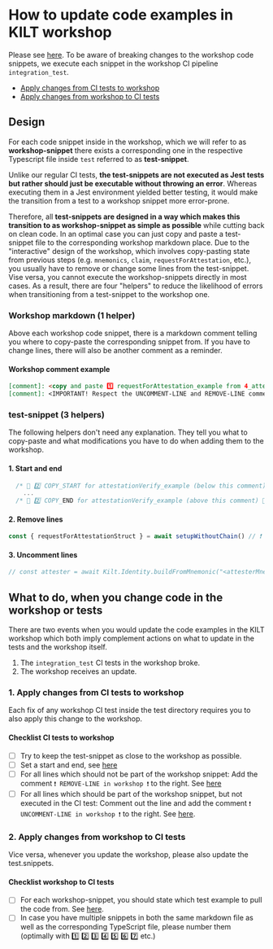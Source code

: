 # How to update code examples in KILT workshop

Please see [here](https://github.com/KILTprotocol/organizational/wiki/How-to-update-code-example-in-the-KILT-workshop). To be aware of breaking changes to the workshop code snippets, we execute each snippet in the workshop CI pipeline `integration_test`.

- [Apply changes from CI tests to workshop](#1-apply-changes-from-ci-tests-to-workshop)
- [Apply changes from workshop to CI tests](#2-apply-changes-from-workshop-to-ci-tests)

## Design

For each code snippet inside in the workshop, which we will refer to as **workshop-snippet** there exists a corresponding one in the respective Typescript file inside `test` referred to as **test-snippet**.

Unlike our regular CI tests, **the test-snippets are not executed as Jest tests but rather should just be executable without throwing an error**.
Whereas executing them in a Jest environment yielded better testing, it would make the transition from a test to a workshop snippet more error-prone.

Therefore, all **test-snippets are designed in a way which makes this transition to as workshop-snippet as simple as possible** while cutting back on clean code.
In an optimal case you can just copy and paste a test-snippet file to the corresponding workshop markdown place.
Due to the "interactive" design of the workshop, which involves copy-pasting state from previous steps (e.g. `mnemonics`, `claim`, `requestForAttestation`, etc.), you usually have to remove or change some lines from the test-snippet.
Vise versa, you cannot execute the workshop-snippets directly in most cases.
As a result, there are four "helpers" to reduce the likelihood of errors when transitioning from a test-snippet to the workshop one.

### Workshop markdown (1 helper)

Above each workshop code snippet, there is a markdown comment telling you where to copy-paste the corresponding snippet from. If you have to change lines, there will also be another comment as a reminder.

#### Workshop comment example

```markdown
[comment]: <copy and paste 1️⃣ requestForAttestation_example from 4_attestation.ts>
[comment]: <IMPORTANT! Respect the UNCOMMENT-LINE and REMOVE-LINE comments>
```

### test-snippet (3 helpers)

The following helpers don't need any explanation. They tell you what to copy-paste and what modifications you have to do when adding them to the workshop.

#### 1. Start and end

```javascript
  /* 🚧 2️⃣ COPY_START for attestationVerify_example (below this comment) 🚧  */
    ...
  /* 🚧 2️⃣ COPY_END for attestationVerify_example (above this comment) 🚧  */
```

#### 2. Remove lines

```javascript
const { requestForAttestationStruct } = await setupWithoutChain() // ❗️ REMOVE-LINE in workshop ❗️
```

#### 3. Uncomment lines

```javascript
// const attester = await Kilt.Identity.buildFromMnemonic("<attesterMnemonic>"); //❗️ UNCOMMENT-LINE in workshop ❗️
```

## What to do, when you change code in the workshop or tests

There are two events when you would update the code examples in the KILT workshop which both imply complement actions on what to update in the tests and the workshop itself.

1. The `integration_test` CI tests in the workshop broke.
2. The workshop receives an update.

### 1. Apply changes from CI tests to workshop

Each fix of any workshop CI test inside the test directory requires you to also apply this change to the workshop.

#### Checklist CI tests to workshop

- [ ] Try to keep the test-snippet as close to the workshop as possible.
- [ ] Set a start and end, see [here](#1-start-and-end)
- [ ] For all lines which should not be part of the workshop snippet: Add the comment `❗️ REMOVE-LINE in workshop ❗️` to the right. See [here](#2-remove-lines)
- [ ] For all lines which should be part of the workshop snippet, but not executed in the CI test: Comment out the line and add the comment `❗️ UNCOMMENT-LINE in workshop ❗️` to the right. See [here](#3-uncomment-lines).

### 2. Apply changes from workshop to CI tests

Vice versa, whenever you update the workshop, please also update the test.snippets.

#### Checklist workshop to CI tests

- [ ] For each workshop-snippet, you should state which test example to pull the code from. See [here](#workshop-comment-example).
- [ ] In case you have multiple snippets in both the same markdown file as well as the corresponding TypeScript file, please number them (optimally with 1️⃣ 2️⃣ 3️⃣ 4️⃣ 5️⃣ 6️⃣ 7️⃣ etc.)
